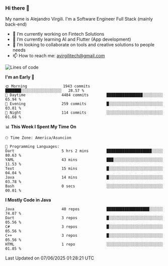 ### Hi there 👋

My name is Alejandro Virgili. I'm a Software Engineer Full Stack (mainly back-end)


- 🔭 I’m currently working on Fintech Solutions
- 🌱 I’m currently learning AI and Flutter (App development)
- 👯 I’m looking to collaborate on tools and creative solutions to people needs
- 📫 How to reach me: avirgilitech@gmail.com
  
<!--START_SECTION:waka-->
![Lines of code](https://img.shields.io/badge/From%20Hello%20World%20I%27ve%20Written-779.6%20thousand%20lines%20of%20code-blue)

**I'm an Early 🐤** 

```text
🌞 Morning                1943 commits        ███████░░░░░░░░░░░░░░░░░░   28.57 % 
🌆 Daytime                4484 commits        ████████████████░░░░░░░░░   65.94 % 
🌃 Evening                259 commits         █░░░░░░░░░░░░░░░░░░░░░░░░   03.81 % 
🌙 Night                  114 commits         ░░░░░░░░░░░░░░░░░░░░░░░░░   01.68 % 
```


📊 **This Week I Spent My Time On** 

```text
🕑︎ Time Zone: America/Asuncion

💬 Programming Languages: 
Dart                     5 hrs 2 mins        ████████████████████░░░░░   80.63 % 
YAML                     43 mins             ███░░░░░░░░░░░░░░░░░░░░░░   11.53 % 
Text                     15 mins             █░░░░░░░░░░░░░░░░░░░░░░░░   04.04 % 
Java                     14 mins             █░░░░░░░░░░░░░░░░░░░░░░░░   03.78 % 
Bash                     0 secs              ░░░░░░░░░░░░░░░░░░░░░░░░░   00.01 % 
```

**I Mostly Code in Java** 

```text
Java                     40 repos            ███████████████████░░░░░░   74.07 % 
Dart                     3 repos             █░░░░░░░░░░░░░░░░░░░░░░░░   05.56 % 
C#                       3 repos             █░░░░░░░░░░░░░░░░░░░░░░░░   05.56 % 
C++                      3 repos             █░░░░░░░░░░░░░░░░░░░░░░░░   05.56 % 
HTML                     1 repo              ░░░░░░░░░░░░░░░░░░░░░░░░░   01.85 % 
```




 Last Updated on 07/06/2025 01:28:21 UTC
<!--END_SECTION:waka-->
